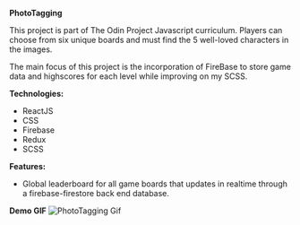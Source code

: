 **PhotoTagging**

This project is part of The Odin Project Javascript curriculum. Players can choose from six unique boards and must find the 5 well-loved characters in the images.

The main focus of this project is the incorporation of FireBase to store game data and highscores for each level while improving on my SCSS.

**Technologies:**

- ReactJS
- CSS
- Firebase
- Redux
- SCSS

**Features:**

- Global leaderboard for all game boards that updates in realtime through a firebase-firestore back end database.

**Demo GIF**
![PhotoTagging Gif](https://imgur.com/T8AYOv3.gif)
